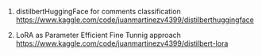 1. distilbertHuggingFace for comments classification
https://www.kaggle.com/code/juanmartinezv4399/distilberthuggingface

2. LoRA as Parameter Efficient Fine Tunnig approach
https://www.kaggle.com/code/juanmartinezv4399/distilbert-lora

